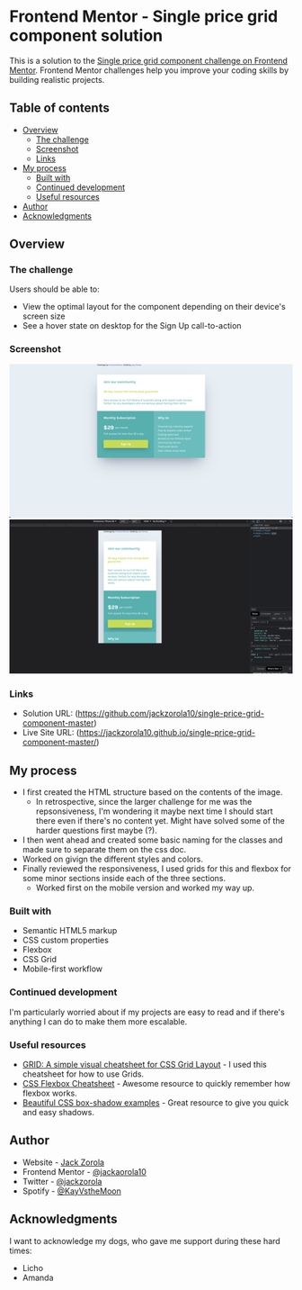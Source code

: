 # Frontend Mentor - Single price grid component solution

This is a solution to the [Single price grid component challenge on Frontend Mentor](https://www.frontendmentor.io/challenges/single-price-grid-component-5ce41129d0ff452fec5abbbc). Frontend Mentor challenges help you improve your coding skills by building realistic projects. 

## Table of contents

- [Overview](#overview)
  - [The challenge](#the-challenge)
  - [Screenshot](#screenshot)
  - [Links](#links)
- [My process](#my-process)
  - [Built with](#built-with)
  - [Continued development](#continued-development)
  - [Useful resources](#useful-resources)
- [Author](#author)
- [Acknowledgments](#acknowledgments)

## Overview

### The challenge

Users should be able to:

- View the optimal layout for the component depending on their device's screen size
- See a hover state on desktop for the Sign Up call-to-action

### Screenshot

![](./screenshot-1.png)
![](./screenshot-2.png)


### Links

- Solution URL: (https://github.com/jackzorola10/single-price-grid-component-master)
- Live Site URL: (https://jackzorola10.github.io/single-price-grid-component-master/)

## My process

- I first created the HTML structure based on the contents of the image. 
  - In retrospective, since the larger challenge for me was the repsonsiveness, I'm wondering it maybe next time I should start there even if there's no content yet. Might have solved some of the harder questions first maybe (?). 
- I then went ahead and created some basic naming for the classes and made sure to separate them on the css doc.
- Worked on givign the different styles and colors.
- Finally reviewed the responsiveness, I used grids for this and flexbox for some minor sections inside each of the three sections.
  - Worked first on the mobile version and worked my way up. 


### Built with

- Semantic HTML5 markup
- CSS custom properties
- Flexbox
- CSS Grid
- Mobile-first workflow


### Continued development

I'm particularly worried about if my projects are easy to read and if there's anything I can do to make them more escalable. 


### Useful resources

- [GRID: A simple visual cheatsheet for CSS Grid Layout](https://grid.malven.co) -  I used this cheatsheet for how to use Grids.
- [CSS Flexbox Cheatsheet](https://marketplace.visualstudio.com/items?itemName=dzhavat.css-flexbox-cheatsheet) - Awesome resource to quickly remember how flexbox works.
- [Beautiful CSS box-shadow examples](https://getcssscan.com/css-box-shadow-examples) - Great resource to give you quick and easy shadows. 

## Author

- Website - [Jack Zorola](https://github.com/jackzorola10)
- Frontend Mentor - [@jackaorola10](https://www.frontendmentor.io/profile/jackzorola10)
- Twitter - [@jackzorola](https://www.twitter.com/jackzorola)
- Spotify - [@KayVstheMoon](https://open.spotify.com/artist/1lPbVyRwZyaT3O1JeDRyTY)


## Acknowledgments

I want to acknowledge my dogs, who gave me support during these hard times:
- Licho
- Amanda
